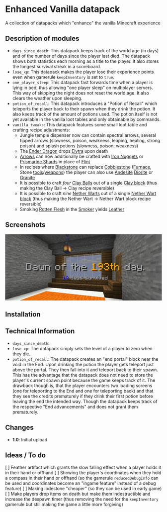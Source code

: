 # Enhanced Vanilla datapack
A collection of datapacks which "enhance" the vanilla Minecraft experience

## Description of modules
* `days_since_death`: This datapack keeps track of the world age (in days) and of the number of days since the player last died. The datapack shows both statistics each morning as a title to the player. It also stores the longest survival streak in a scoreboard.
* `lose_xp`: This datapack makes the player lose their experience points even when gamerule `keepInventory` is set to `true`.
* `one_player_sleep`: This datapack fast forwards time when a player is lying in bed, thus allowing "one player sleep" on multiplayer servers. This way of skipping the night does not reset the world age. It also clears the weather upon sleeping.
* `potion_of_recall`: This datapack introduces a "Potion of Recall" which teleports the player back to their spawn when they drink the potion. It also keeps track of the amount of potions used. The potion itself is not yet available in the vanilla loot tables and only obtainable by commands.
* `vanilla_tweaks`: This datapack features some small loot table and crafting recipe adjustments:
	* Jungle temple dispenser now can contain spectral arrows, several tipped arrows (slowness, poison, weakness, leaping, healing, strong poison) and splash potions (slowness, poison, weakness)
	* The [Ender Dragon](https://minecraft.gamepedia.com/Ender_Dragon) drops [Elytra](https://minecraft.gamepedia.com/Elytra) upon death
	* [Arrows](https://minecraft.gamepedia.com/Arrow) can now additionally be crafted with [Iron Nuggets](https://minecraft.gamepedia.com/Iron_Nugget) or [Prismarine Shards](https://minecraft.gamepedia.com/Prismarine_Shard) in place of [Flint](https://minecraft.gamepedia.com/Flint)
	* In recipes where [Blackstone](https://minecraft.gamepedia.com/Blackstone) can replace [Cobblestone](https://minecraft.gamepedia.com/Cobblestone) ([Furnace](https://minecraft.gamepedia.com/Furnace), Stone [tools](https://minecraft.gamepedia.com/Tool)/[weapons](https://minecraft.gamepedia.com/Weapons)) the player can also use [Andesite](https://minecraft.gamepedia.com/Andesite) [Diorite](https://minecraft.gamepedia.com/Diorite) or [Granite](https://minecraft.gamepedia.com/Granite)
	* It is possible to craft *four* [Clay Balls](https://minecraft.gamepedia.com/Clay_Ball) out of a single [Clay block](https://minecraft.gamepedia.com/Clay) (thus making the Clay Ball → Clay recipe reversible)
	* It is possible to craft *nine* [Nether Warts](https://minecraft.gamepedia.com/Nether_Wart) out of a single [Nether Wart block](https://minecraft.gamepedia.com/Nether_Wart_Block) (thus making the Nether Wart → Nether Wart block recipe reversible)
	* Smoking [Rotten Flesh](https://minecraft.gamepedia.com/Rotten_Flesh) in the [Smoker](https://minecraft.gamepedia.com/Smoker) yields [Leather](https://minecraft.gamepedia.com/Leather)
	
## Screenshots
![days_since_death title](https://raw.githubusercontent.com/phistoh/enhanced_vanilla/master/.readme/days_since_death_1.png)
	
## Installation

## Technical Information
* `days_since_death`: 
* `lose_xp`: The datapack simply sets the level of a player to zero when they die.
* `potion_of_recall`: The datapack creates an "end portal" block near the void in the End. Upon drinking the potion the player gets teleport just above the portal. They then fall into it and teleport back to their spawn. This has the advantage that the datapack does not need to store the player's current spawn point because the game keeps track of it. The drawback though is, that the player encounters two loading screens (one for teleporting to the End and one for teleporting back) and that they see the credits prematurely if they drink their first potion before leaving the end the intended way. Though the datapack keeps track of the respective "End advancements" and does not grant them prematurely.

## Changes
- **1.0**: Initial upload

## Ideas / To do
[ ] Feather artifact which grants the slow falling effect when a player holds it in their hand or offhand
[ ] Showing the player's coordinates when they hold a compass in their hand or offhand (so the gamerule `reducedDebugInfo` can be used and coordinates become an "ingame feature" instead of a debug feature)
[ ] Making lodestone "cheaper" (so they can be used in early game)
[ ] Make players drop items on death but make them indestructible and increase the despawn timer (thus removing the need for the `keepInventory` gamerule but still making the game a little more forgiving)